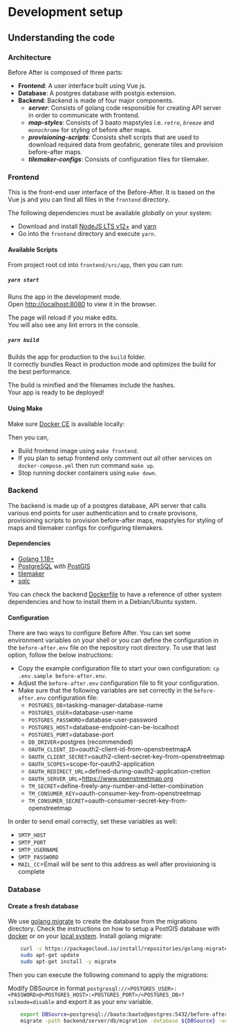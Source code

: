# Development setup
## Understanding the code
### Architecture
Before After is composed of three parts:

- **Frontend**: A user interface built using Vue js.
- **Database**: A postgres database with postgis extension.
- **Backend**: Backend is made of four major components.
    - ***server***: Consists of golang code responsible for creating API server in order to communicate with frontend.
    - ***map-styles***: Consists of 3 baato mapstyles i.e. *`retro`*, *`breeze`* and *`monochrome`* for styling of before after maps.
    - ***provisioning-scripts***: Consists shell scripts that are used to download required data from geofabric, generate tiles and provision before-after maps.
    - ***tilemaker-configs***: Consists of configuration files for tilemaker.

### Frontend
This is the front-end user interface of the Before-After. It is based on the Vue js and you can find all files in the `frontend` directory.

The following dependencies must be available _globally_ on your system:
* Download and install [NodeJS LTS v12+](https://nodejs.org/en/) and [yarn](https://classic.yarnpkg.com/en/docs/install)
* Go into the `frontend` directory and execute `yarn`.

#### Available Scripts

From project root cd into `frontend/src/app`, then you can run:

##### `yarn start`

Runs the app in the development mode.<br>
Open [http://localhost:8080](http://localhost:8080) to view it in the browser.

The page will reload if you make edits.<br>
You will also see any lint errors in the console.


##### `yarn build`

Builds the app for production to the `build` folder.<br>
It correctly bundles React in production mode and optimizes the build for the best performance.

The build is minified and the filenames include the hashes.<br>
Your app is ready to be deployed!

#### Using Make
Make sure [Docker CE](https://www.docker.com/community-edition#/download) is  available locally:

Then you can, 
- Build frontend image using `make frontend`.
- If you plan to setup frontend only comment out all other services on `docker-compose.yml` then run command `make up`.
- Stop running docker containers using `make down`.

### Backend

The backend is made up of a postgres database, API server that calls various end points for user authentication and to create provisons, provisioning scripts to provision before-after maps, mapstyles for styling of maps and tilemaker configs for configuring tilemakers.

#### Dependencies

* [Golang 1.18+](https://go.dev/dl/)
* [PostgreSQL](https://www.postgresql.org/download/) with [PostGIS](https://postgis.net/install/)
* [tilemaker](https://github.com/systemed/tilemaker.git)
* [sqlc](https://docs.sqlc.dev/en/stable/overview/install.html)

You can check the backend [Dockerfile](Dockerfile.backend) to have a reference of other system dependencies and how to install them in a Debian/Ubuntu system.

#### Configuration

There are two ways to configure Before After. You can set some environment variables on your shell or you can define the configuration in the `before-after.env` file on the repository root directory. To use that last option, follow the below instructions:

* Copy the example configuration file to start your own configuration: `cp .env.sample before-after.env`.
* Adjust the `before-after.env` configuration file to fit your configuration.
* Make sure that the following variables are set correctly in the `before-after.env` configuration file:
  - `POSTGRES_DB`=tasking-manager-database-name
  - `POSTGRES_USER`=database-user-name
  - `POSTGRES_PASSWORD`=database-user-password
  - `POSTGRES_HOST`=database-endpoint-can-be-localhost
  - `POSTGRES_PORT`=database-port
  - `DB_DRIVER`=postgres (recommended)
  - `OAUTH_CLIENT_ID`=oauth2-client-id-from-openstreetmapA
  - `OAUTH_CLIENT_SECRET`=oauth2-client-secret-key-from-openstreetmap
  - `OAUTH_SCOPES`=scope-for-oauth2-application
  - `OAUTH_REDIRECT_URL`=defined-during-oauth2-application-cretion
  - `OAUTH_SERVER_URL`=https://www.openstreetmap.org
  - `TM_SECRET`=define-freely-any-number-and-letter-combination
  - `TM_CONSUMER_KEY`=oauth-consumer-key-from-openstreetmap
  - `TM_CONSUMER_SECRET`=oauth-consumer-secret-key-from-openstreetmap

In order to send email correctly, set these variables as well:
  - `SMTP_HOST`
  - `SMTP_PORT`
  - `SMTP_USERNAME`
  - `SMTP_PASSWORD`
  - `MAIL_CC`=Email will be sent to this address as well after provisioning is complete

### Database

#### Create a fresh database

We use [golang migrate](https://github.com/golang-migrate/migrate) to create the database from the migrations directory. Check the instructions on how to setup a PostGIS database with [docker](#creating-a-local-postgis-database-with-docker) or on your [local system](#non-docker). 
Install golang migrate:
```bash
    curl -s https://packagecloud.io/install/repositories/golang-migrate/migrate/script.deb.sh | sudo bash
    sudo apt-get update
    sudo apt-get install -y migrate
```
Then you can execute the following command to apply the migrations:

Modify DBSource in format `postgresql://<POSTGRES_USER>:<PASSWORD>@<POSTGRES_HOST>:<POSTGRES_PORT>/<POSTGRES_DB>?sslmode=disable` and export it as your env variable.
```bash
    export DBSource=postgresql://baato:baato@postgres:5432/before-after?sslmode=disable
    migrate -path backend/server/db/migration -database ${DBSource} -verbose up
```
